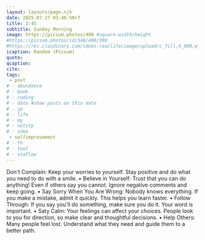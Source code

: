 ```yaml
---
layout: layouts/page.njk
date: 2025-07-27 03:46:50+7
title: 3:45
subtitle: Sunday Morning
image: https://picsum.photos/400 #square-width/height
#https://picsum.photos/id/348/400/300
#https://res.cloudinary.com/sdees-reallife/image/upload/c_fill,h_800,w_800/v1734859281/IMG_20241203_072915_n1dpaz.jpg
icaption: Random (Picsum)
quote:
qcaption: 
cite: 
tags: 
 - post
# - abundance
# - book
# - coding
# - date #show posts on this date
# - jp
# - life
# - my
# - nxtstp
# - sdee
 - selfimprovement
# - th
# - tool
# - viaflow
---
```

Don't Complain: Keep your worries to yourself. Stay positive and do what you need to do with a smile.
• Believe in Yourself: Trust that you can do anything! Even if others say you cannot. Ignore negative comments and keep going.
• Say Sorry When You Are Wrong: Nobody knows everything. If you make a mistake, admit it quickly. This helps you learn faster.
• Follow Through: If you say you'll do something, make sure you do it. Your word is important.
• Saty Calm: Your feelings can affect your choices. People look to you for direction, so make clear and thoughtful decisions.
• Help Others: Many people feel lost. Understand what they need and guide them to a better path.